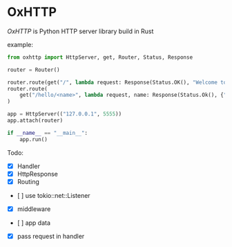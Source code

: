 # OxHTTP

*OxHTTP* is Python HTTP server library build in Rust

example:

```python
from oxhttp import HttpServer, get, Router, Status, Response

router = Router()

router.route(get("/", lambda request: Response(Status.OK(), "Welcome to OxHTTP!")))
router.route(
    get("/hello/<name>", lambda request, name: Response(Status.Ok(), {"message": f"Hello, {name}!"}))
)

app = HttpServer(("127.0.0.1", 5555))
app.attach(router)

if __name__ == "__main__":
    app.run()
```

Todo:
- [x] Handler
- [x] HttpResponse
- [x] Routing
- [ ] use tokio::net::Listener
- [x] middleware
- [ ] app data
- [x] pass request in handler
